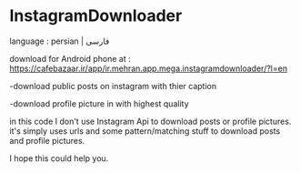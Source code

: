 # InstagramDownloader

language : persian | فارسی 

download for Android phone at : https://cafebazaar.ir/app/ir.mehran.app.mega.instagramdownloader/?l=en

-download public posts on instagram with thier caption 

-download profile picture in with highest quality




in this code I don't use Instagram Api to download posts or profile pictures.
it's simply uses urls and some pattern/matching stuff to download posts and profile pictures.

I hope this could help you.

